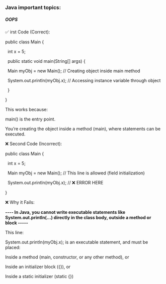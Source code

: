 ### Java important topics:



##### OOPS



✅ irst Code (Correct):



public class Main {

&nbsp; int x = 5;



&nbsp; public static void main(String\[] args) {

&nbsp;   Main myObj = new Main();       // Creating object inside main method

&nbsp;   System.out.println(myObj.x);   // Accessing instance variable through object

&nbsp; }

}



This works because:



main() is the entry point.



You’re creating the object inside a method (main), where statements can be executed.



❌ Second Code (Incorrect):



public class Main {

&nbsp; int x = 5;



&nbsp; Main myObj = new Main();               // This line is allowed (field initialization)

&nbsp; System.out.println(myObj.x);          // ❌ ERROR HERE

}





❌ Why it Fails:



 **---- In Java, you cannot write executable statements like System.out.println(...) directly in the class body, outside a method or block -----**



This line:



System.out.println(myObj.x); is an executable statement, and must be placed:



Inside a method (main, constructor, or any other method), or



Inside an initializer block ({}), or



Inside a static initializer (static {})



